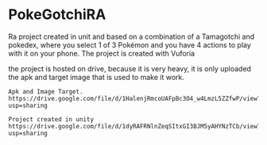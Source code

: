 # PokeGotchiRA

Ra project created in unit and based on a combination of a Tamagotchi and pokedex, where you select 1 of 3 Pokémon and you have 4 actions to play with it on your phone. The project is created with Vuforia


the project is hosted on drive, because it is very heavy, it is only uploaded the apk and target image that is used to make it work.
```
Apk and Image Target.
https://drive.google.com/file/d/1HalenjRmcoUAFpBc3O4_w4LmzL5ZZfwP/view?usp=sharing

Project created in unity
https://drive.google.com/file/d/1dyRAFRNlnZeqSItxGI3BJM5yAHYNzTCb/view?usp=sharing

```
